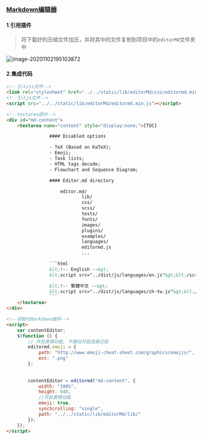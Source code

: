 ### [Markdown编辑器](https://pandao.github.io/editor.md/)

#### 1.引用插件

> 将下载好的压缩文件加压，并将其中的文件复制到项目中的`editorMd`文件夹中

![image-20201102195103872](D:\environment\note\static\image\image-20201102195103872.png)

#### 2.集成代码

```html
<!--引入css文件-->
<link rel="stylesheet" href="../../static/lib/editorMd/css/editormd.min.css">
<!--引入js文件-->
<script src="../../static/lib/editorMd/editormd.min.js"></script>

<!--textarea部分-->
<div id="md-content">
	<textarea name="content" style="display:none;">[TOC]

                #### Disabled options

                - TeX (Based on KaTeX);
                - Emoji;
                - Task lists;
                - HTML tags decode;
                - Flowchart and Sequence Diagram;

                #### Editor.md directory

                    editor.md/
                            lib/
                            css/
                            scss/
                            tests/
                            fonts/
                            images/
                            plugins/
                            examples/
                            languages/
                            editormd.js
                            ...

                ```html
                &lt;!-- English --&gt;
                &lt;script src="../dist/js/languages/en.js"&gt;&lt;/script&gt;

                &lt;!-- 繁體中文 --&gt;
                &lt;script src="../dist/js/languages/zh-tw.js"&gt;&lt;/script&gt;
                ```
	</textarea>
</div>

<!--初始化Markdown插件-->
<script>
    var contentEditor;
    $(function () {
        // 开启表情功能, 不建议开启连接已挂
        editormd.emoji = {
            path: "http://www.emoji-cheat-sheet.com/graphics/emojis/",
            ext: ".png"
        };
        
        
        contentEditor = editormd("md-content", {
            width: "100%",
            height: 640,
            //开启表情功能
            emoji: true,
            syncScrolling: "single",
            path: "../../static/lib/editorMd/lib/"
        });
    });
</script>
```

